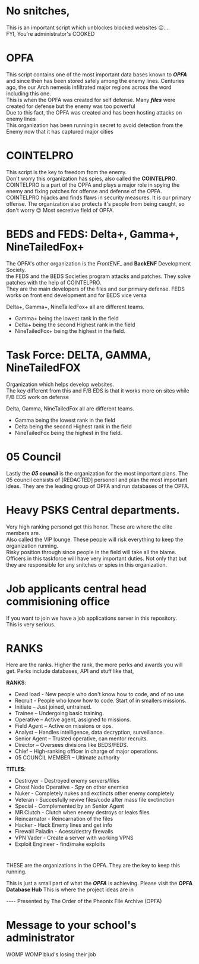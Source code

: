 # No snitches,
This is an important script which unblockes blocked websites 😉....  
FYI, You're administrator's COOKED  

# OPFA

This script contains one of the most important data bases known to ***OPFA*** and since then has been stored safely among the enemy lines.
Centuries ago, the our Arch nemesis infiltrated major regions across the word including this one.  
This is when the OPFA was created for self defense.
Many ***files*** were created for defense but the enemy was too powerful  
Due to this fact, the OPFA was created and has been hosting attacks on enemy lines  
This organization has been running in secret to avoid detection from the Enemy now that it has captured major cities

# COINTELPRO
This script is the key to freedom from the enemy.  
Don't worry this organization has spies, also called the **COINTELPRO**.
COINTELPRO is a part of the OPFA and plays a major role in spying the enemy and fixing patches for offense and defense of the OPFA.  
COINTELPRO hijacks and finds flaws in security measures. It is our primary offense.
The organization also protects it's people from being caught, so don't worry 😉
Most secretive field of OPFA.

# BEDS and FEDS: Delta+, Gamma+, NineTailedFox+
The OPFA's other organization is the _FrontENF__ and __BackENF__ Development Society.  
the FEDS and the BEDS Societies program attacks and patches. They solve patches with the help of COINTELPRO.  
They are the main developers of the files and our primary defense. 
FEDS works on front end development and for BEDS vice versa  

Delta+, Gamma+, NineTailedFox+ all are different teams.
* Gamma+ being the lowest rank in the field
* Delta+ being the second Highest rank in the field
* NineTailedFox+ being the highest in the field.

# Task Force: DELTA, GAMMA, NineTailedFOX 
Organization which helps develop websites.  
The key different from this and F/B EDS is that it works more on sites while F/B EDS work on defense

Delta, Gamma, NineTailedFox all are different teams.
* Gamma being the lowest rank in the field
* Delta being the second Highest rank in the field
* NineTailedFox being the highest in the field.

# 05 Council
Lastly the ***05 council*** is the organization for the most important plans.
The 05 council consists of [REDACTED] personell and plan the most important ideas.
They are the leading group of OPFA and run databases of the OPFA.


# Heavy PSKS Central departments.
Very high ranking personel get this honor. These are where the elite members are.  
Also called the VIP lounge. These people will risk everything to keep the organization running.  
Risky position through since people in the field will take all the blame.  
Officers in this taskforce will have very important duties. 
Not only that but they are responsible for any snitches or spies in this organization.

# Job applicants central head commisioning office
If you want to join we have a job applications server in this repository.  
This is very serious.

# RANKS
Here are the ranks. Higher the rank, the more perks and awards you will get.
Perks include databases, API and stuff like that,  

__RANKS__:
* Dead load - New people who don't know how to code, and of no use
* Recruit - People who know how to code. Start of in smallers missions.
* Initiate – Just joined, untrained.
* Trainee – Undergoing basic training.
* Operative – Active agent, assigned to missions.
* Field Agent – Active on missions or ops.
* Analyst – Handles intelligence, data decryption, surveillance.
* Senior Agent – Trusted operative, can mentor recruits.
* Director – Oversees divisions like BEDS/FEDS.
* Chief – High-ranking officer in charge of major operations.
* 05 COUNCIL MEMBER – Ultimate authority
  
__TITLES__:
* Destroyer - Destroyed enemy servers/files
* Ghost Node Operative - Spy on other enemies
* Nuker - Completely nukes and exctincts other enemy completely
* Veteran - Succesfully revive files/code after mass file exctinction
* Special - Complemented by an Senior Agent
* MR.Clutch - Clutch when enemy destroys or leaks files
* Reincarnator - Reincarnation of the files
* Hacker - Hack Enemy lines and get info
* Firewall Paladin - Acess/destry firewalls
* VPN Vader - Create a server with working VPNS
* Exploit Engineer - find/make exploits


#

THESE are the organizations in the OPFA. They are the key to keep this running.

This is just a small part of what the ___OPFA___ is achieving.
Please visit the **OPFA Database Hub** This is where the project ideas are in



---- Presented by The Order of the Pheonix File Archive (OPFA)

# Message to your school's administrator
WOMP WOMP blud's losing their job

